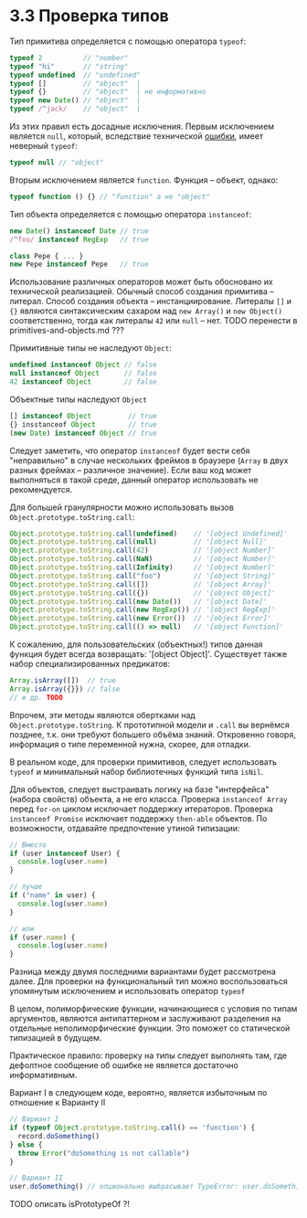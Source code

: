 # 3.3 Проверка типов

Тип примитива определяется с помощью оператора `typeof`:

```js
typeof 2          // "number"
typeof "hi"       // "string"
typeof undefined  // "undefined"
typeof []         // "object"  |
typeof {}         // "object"  | не информативно
typeof new Date() // "object"  |
typeof /^jack/    // "object"  |
```

Из этих правил есть досадные исключения. Первым исключением является `null`,
который, вследствие технической [ошибки](http://www.2ality.com/2013/10/typeof-null.html), имеет неверный `typeof`:

```js
typeof null // "object"
```

Вторым исключением является `function`. Функция – объект, однако:

```js
typeof function () {} // "function" а не "object"
```

Тип объекта определяется с помощью оператора `instanceof`:

```js
new Date() instanceof Date // true
/^foo/ instanceof RegExp   // true

class Pepe { ... }
new Pepe instanceof Pepe   // true
```

Использование различных операторов может быть обосновано их технической реализацией.
Обычный способ создания примитива – литерал. Способ создания объекта – инстанциирование.
Литералы `[]` и `{}` являются синтаксическим сахаром над `new Array()` и `new Object()` соответственно,
тогда как литералы `42` или `null` – нет. TODO перенести в primitives-and-objects.md ???

Примитивные типы не наследуют `Object`:

```js
undefined instanceof Object // false
null instanceof Object      // false
42 instanceof Object        // false
```

Объектные типы наследуют `Object`

```js
[] instanceof Object         // true
{} insstanceof Object        // true
(new Date) instanceof Object // true
```

Следует заметить, что оператор `instanceof` будет вести себя "неправильно" в случае нескольких
фреймов в браузере (`Array` в двух разных фреймах – различное значение). Если ваш код может
выполняться в такой среде, данный оператор использовать не рекомендуется.

Для большей гранулярности можно использовать вызов `Object.prototype.toString.call`:

```js
Object.prototype.toString.call(undefined)    // '[object Undefined]'
Object.prototype.toString.call(null)         // '[object Null]'
Object.prototype.toString.call(42)           // '[object Number]'
Object.prototype.toString.call(NaN)          // '[object Number]'
Object.prototype.toString.call(Infinity)     // '[object Number]'
Object.prototype.toString.call("foo")        // '[object String]'
Object.prototype.toString.call([])           // '[object Array]'
Object.prototype.toString.call({})           // '[object Object]'
Object.prototype.toString.call(new Date())   // '[object Date]'
Object.prototype.toString.call(new RegExp()) // '[object RegExp]'
Object.prototype.toString.call(new Error())  // '[object Error]'
Object.prototype.toString.call(() => null)   // '[object Function]'

```

К сожалению, для пользовательских (объектных!) типов данная функция будет всегда возвращать: '[object Object]'.
Существует также набор специализированных предикатов:

```js
Array.isArray([])  // true
Array.isArray({}}) // false
// и др. TODO
```

Впрочем, эти методы являются обертками над `Object.prototype.toString`. К прототипной модели
и `.call` вы вернёмся позднее, т.к. они требуют большего объёма знаний.
Откровенно говоря, информация о типе переменной нужна, скорее, для отладки.

В реальном коде, для проверки примитивов, следует использовать `typeof` и минимальный набор библиотечных функций типа `isNil`.

Для объектов, следует выстраивать логику на базе "интерфейса" (набора свойств) объекта, а не его класса.
Проверка `instanceof Array` перед `for-on` циклом исключает поддержку итераторов.
Проверка `instanceof Promise` исключает поддержку `then-able` объектов. По возможности, отдавайте
предпочтение утиной типизации:

```js
// Вместо
if (user instanceof User) {
  console.log(user.name)
}

// лучше
if ("name" in user) {
  console.log(user.name)
}

// или
if (user.name) {
  console.log(user.name)
}
```

Разница между двумя последними вариантами будет рассмотрена далее. Для проверки на функциональный
тип можно воспользоваться упомянутым исключением и использовать оператор `typeof`

В целом, полиморфические функции, начинающиеся с условия по типам аргументов,
являются антипаттерном и заслуживают разделения на отдельные неполиморфические функции.
Это поможет со статической типизацией в будущем.

Практическое правило: проверку на типы следует выполнять там, где дефолтное сообщение об ошибке
не является достаточно информативным.

Вариант I в следующем коде, вероятно, является избыточным по отношение к Варианту II

```js
// Вариант I
if (typeof Object.prototype.toString.call() == 'function') {
  record.doSomething()
} else {
  throw Error("doSomething is not callable")
}

// Вариант II
user.doSomething() // опционально выбрасывает TypeError: user.doSomething is not a function
```

TODO описать isPrototypeOf ?!
